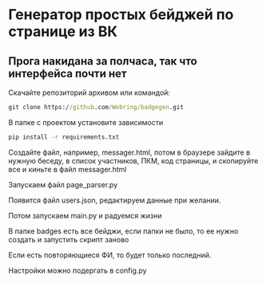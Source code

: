 # Генератор простых бейджей по странице из ВК

## Прога накидана за полчаса, так что интерфейса почти нет

Скачайте репозиторий архивом или командой:
```cmd
git clone https://github.com/Webring/badgegen.git
```
В папке с проектом установите зависимости

```cmd
pip install -r requirements.txt
```

Создайте файл, например, messager.html, потом в браузере зайдите в нужную беседу, в список участников, ПКМ, код страницы, и скопируйте все и киньте в файл messager.html

Запускаем файл page_parser.py

Появится файл users.json, редактируем данные при желании.

Потом запускаем main.py и радуемся жизни

В папке badges есть все бейджи, если папки не было, то ее нужно создать и запустить скрипт заново

Если есть повторяющиеся ФИ, то будет только последний.

Настройки можно подергать в config.py
